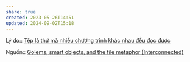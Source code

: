 ```yaml
---
share: true
created: 2023-05-26T14:51
updated: 2024-09-02T15:18
---
```

Lý do:: [Tệp là thứ mà nhiều chương trình khác nhau đều đọc được](../../../../%F0%9F%93%9CT%C3%A0i%20nguy%C3%AAn/L%C4%A9nh%20v%E1%BB%B1c/H%E1%BB%87%20th%E1%BB%91ng%20th%C3%B4ng%20tin/V%C4%83n%20b%E1%BA%A3n%20thu%E1%BA%A7n/T%E1%BB%87p%20l%C3%A0%20th%E1%BB%A9%20m%C3%A0%20nhi%E1%BB%81u%20ch%C6%B0%C6%A1ng%20tr%C3%ACnh%20kh%C3%A1c%20nhau%20%C4%91%E1%BB%81u%20%C4%91%E1%BB%8Dc%20%C4%91%C6%B0%E1%BB%A3c.md)

Nguồn:: [Golems, smart objects, and the file metaphor (Interconnected)](https://interconnected.org/home/2021/02/01/golems)
